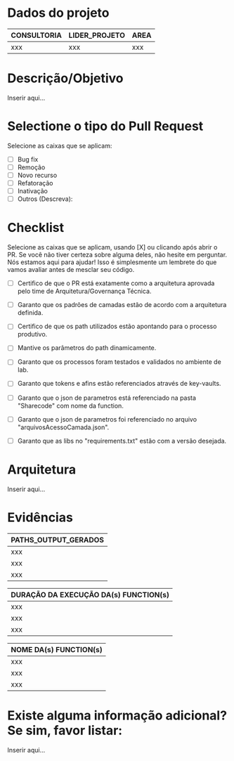 # Dados do projeto

| CONSULTORIA | LIDER_PROJETO | AREA |
| ----------- | ----------- | ----------- |
| xxx | xxx | xxx |

# Descrição/Objetivo
Inserir aqui...

# Selectione o tipo do Pull Request

Selecione as caixas que se aplicam:

- [ ] Bug fix
- [ ] Remoção
- [ ] Novo recurso
- [ ] Refatoração
- [ ] Inativação
- [ ] Outros (Descreva):

# Checklist

Selecione as caixas que se aplicam, usando [X] ou clicando após abrir o PR. Se você não tiver certeza sobre alguma deles, não hesite em perguntar. Nós estamos aqui para ajudar! Isso é simplesmente um lembrete do que vamos avaliar antes de mesclar seu código.

- [ ] Certifico de que o PR está exatamente como a arquitetura aprovada pelo time de Arquitetura/Governança Técnica.
- [ ] Garanto que os padrões de camadas estão de acordo com a arquitetura definida. 
- [ ] Certifico de que os path utilizados estão apontando para o processo produtivo.
- [ ] Mantive os parâmetros do path dinamicamente.
- [ ] Garanto que os processos foram testados e validados no ambiente de lab.
- [ ] Garanto que tokens e afins estão referenciados através de key-vaults.
- [ ] Garanto que o json de parametros está referenciado na pasta "Sharecode" com nome da function. 
- [ ] Garanto que o json de parametros foi referenciado no arquivo "arquivosAcessoCamada.json".
- [ ] Garanto que as libs no "requirements.txt" estão com a versão desejada. 


# Arquitetura
Inserir aqui...

# Evidências

| PATHS_OUTPUT_GERADOS |
| ----------------------------- |
| xxx |
| xxx |
| xxx |

| DURAÇÃO DA EXECUÇÃO DA(s) FUNCTION(s) |
| ----------------------------- |
| xxx |
| xxx |
| xxx |

| NOME DA(s) FUNCTION(s) |
| ----------------------------- |
| xxx |
| xxx |
| xxx |

# Existe alguma informação adicional? Se sim, favor listar:
Inserir aqui...